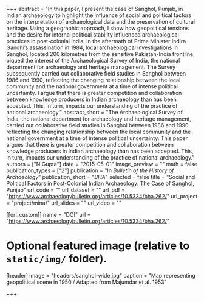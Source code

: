 +++
abstract = "In this paper, I present the case of Sanghol, Punjab, in Indian archaeology to highlight the influence of social and political factors on the interpretation of archaeological data and the preservation of cultural heritage. Using a geographic approach, I show how geopolitical tensions and the desire for internal political stability influenced archaeological practices in post-colonial India. In the aftermath of Prime Minister Indira Gandhi’s assassination in 1984, local archaeological investigations in Sanghol, located 200 kilometres from the sensitive Pakistan-India frontline, piqued the interest of the Archaeological Survey of India, the national department for archaeology and heritage management. The Survey subsequently carried out collaborative field studies in Sanghol between 1986 and 1990, reflecting the changing relationship between the local community and the national government at a time of intense political uncertainty. I argue that there is greater competition and collaboration between knowledge producers in Indian archaeology than has been accepted. This, in turn, impacts our understanding of the practice of national archaeology."
abstract_short = "The Archaeological Survey of India, the national department for archaeology and heritage management, carried out collaborative field studies in Sanghol between 1986 and 1990, reflecting the changing relationship between the local community and the national government at a time of intense political uncertainty. This paper argues that there is greater competition and collaboration between knowledge producers in Indian archaeology than has been accepted. This, in turn, impacts our understanding of the practice of national archaeology."
authors = ["N Gupta"]
date = "2015-05-01"
image_preview = ""
math = false
publication_types = ["2"]
publication = "In *Bulletin of the History of Archaeology*"
publication_short = "*BHA*"
selected = false
title = "Social and Political Factors in Post-Colonial Indian Archaeology: The Case of Sanghol, Punjab"
url_code = ""
url_dataset = ""
url_pdf = "https://www.archaeologybulletin.org/articles/10.5334/bha.262/"
url_project = "project/mina/"
url_slides = ""
url_video = ""

[[url_custom]]
name = "DOI"
url = "https://www.archaeologybulletin.org/articles/10.5334/bha.262/"


# Optional featured image (relative to `static/img/` folder).
[header]
image = "headers/sanghol-wide.jpg"
caption = "Map representing geopolitical scene in 1950 / Adapted from Majumdar et al. 1953"

+++

